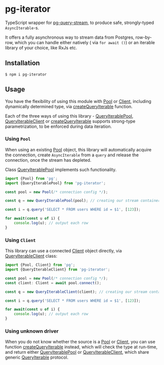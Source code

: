 # pg-iterator

TypeScript wrapper for [pg-query-stream], to produce safe, strongly-typed `AsyncIterable`-s.

It offers a fully asynchronous way to stream data from Postgres, row-by-row, which you can handle either natively (
via `for await ()`) or an iterable library of your choice, like RxJs etc.

## Installation

```
$ npm i pg-iterator
```

## Usage

You have the flexibility of using this module with [Pool] or [Client], including dynamically determined
type, via [createQueryIterable] function. 

Each of the three ways of using this library - [QueryIterablePool], [QueryIterableClient] or [createQueryIterable]
supports strong-type parametrization, to be enforced during data iteration.

### Using `Pool`

When using an existing [Pool] object, this library will automatically acquire the connection,
create `AsyncIterable` from a `query` and release the connection, once the stream has depleted.

Class [QueryIterablePool] implements such functionality.

```ts
import {Pool} from 'pg';
import {QueryIterablePool} from 'pg-iterator';

const pool = new Pool(/* connection config */);

const q = new QueryIterablePool(pool); // creating our stream container

const i = q.query('SELECT * FROM users WHERE id = $1', [123]);

for await(const u of i) {
    console.log(u); // output each row
}
```

### Using `Client`

This library can use a connected [Client] object directly, via [QueryIterableClient] class:

```ts
import {Pool, Client} from 'pg';
import {QueryIterableClient} from 'pg-iterator';

const pool = new Pool(/* connection config */);
const client: Client = await pool.connect();

const q = new QueryIterableClient(client); // creating our stream container

const i = q.query('SELECT * FROM users WHERE id = $1', [123]);

for await(const u of i) {
    console.log(u); // output each row
}
```

### Using unknown driver

When you do not know whether the source is a [Pool] or [Client], you can use function [createQueryIterable] instead,
which will check the type at run-time, and return either [QueryIterablePool] or [QueryIterableClient],
which share generic [QueryIterable] protocol.

[pg-query-stream]:https://www.npmjs.com/package/pg-query-stream

[Pool]:https://node-postgres.com/apis/pool

[Client]:https://node-postgres.com/apis/client

[QueryIterablePool]:https://github.com/vitaly-t/pg-iterator/blob/main/src/from-pool.ts

[QueryIterableClient]:https://github.com/vitaly-t/pg-iterator/blob/main/src/from-client.ts

[createQueryIterable]:https://github.com/vitaly-t/pg-iterator/blob/main/src/auto.ts

[QueryIterable]:https://github.com/vitaly-t/pg-iterator/blob/main/src/base.ts
